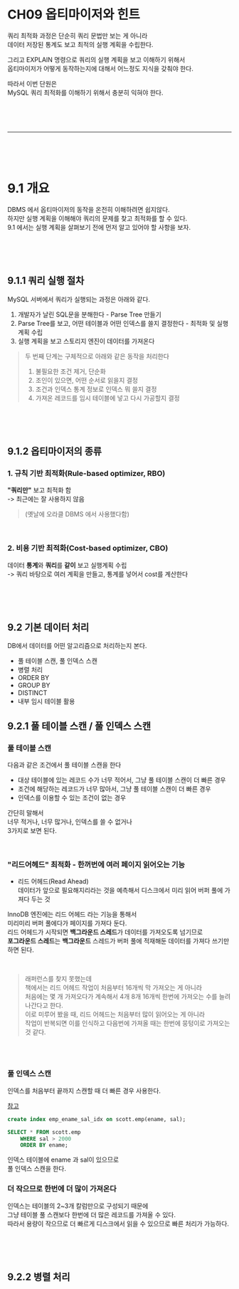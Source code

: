 # CH09 옵티마이저와 힌트  

쿼리 최적화 과정은 단순히 쿼리 문법만 보는 게 아니라  
데이터 저장된 통계도 보고 최적의 실행 계획을 수립한다.  
  
그리고 EXPLAIN 명령으로 쿼리의 실행 계획을 보고 이해하기 위해서  
옵티마이저가 어떻게 동작하는지에 대해서 어느정도 지식을 갖춰야 한다.  
  
따라서 이번 단원은  
MySQL 쿼리 최적화를 이해하기 위해서 충분히 익혀야 한다.    
  
<br><br><br> 
  
---

<br><br><br>  
  
# 9.1 개요  

DBMS 에서 옵티마이저의 동작을 온전히 이해하려면 쉽지않다.    
하지만 실행 계획을 이해해야 쿼리의 문제를 찾고 최적화를 할 수 있다.    
9.1 에서는 실행 계획을 살펴보기 전에 먼저 알고 있어야 할 사항을 보자.  
  
<br><br><br>  

## 9.1.1 쿼리 실행 절차  
  
MySQL 서버에서 쿼리가 실행되는 과정은 아래와 같다.  
  
1. 개발자가 날린 SQL문을 분해한다 - Parse Tree 만들기  
2. Parse Tree를 보고, 어떤 테이블과 어떤 인덱스를 쓸지 결정한다 - 최적화 및 실행 계획 수립
3. 실행 계획을 보고 스토리지 엔진이 데이터를 가져온다

> 두 번째 단계는 구체적으로 아래와 같은 동작을 처리한다  
> 1. 불필요한 조건 제거, 단순화
> 2. 조인이 있으면, 어떤 순서로 읽을지 결정
> 3. 조건과 인덱스 통계 정보로 인덱스 뭐 쓸지 결정
> 4. 가져온 레코드를 임시 테이블에 넣고 다시 가공할지 결정
  
<br><br><br>  
  
## 9.1.2 옵티마이저의 종류   
    
### 1. 규칙 기반 최적화(Rule-based optimizer, RBO)     
**"쿼리만"** 보고 최적화 함     
-> 최근에는 잘 사용하지 않음   
    
> (옛날에 오라클 DBMS 에서 사용했다함)     
     
<br>     
      
### 2. 비용 기반 최적화(Cost-based optimizer, CBO)  
데이터 **통계**와 **쿼리**를 **같이** 보고 실행계획 수립    
-> 쿼리 바탕으로 여러 계획을 만들고, 통계를 넣어서 cost를 계산한다      
  
<br><br><br>  
   
## 9.2 기본 데이터 처리    
    
DB에서 데이터를 어떤 알고리즘으로 처리하는지 본다.    
    
- 풀 테이블 스캔, 풀 인덱스 스캔
- 병렬 처리
- ORDER BY
- GROUP BY
- DISTINCT
- 내부 임시 테이블 활용
  
## 9.2.1 풀 테이블 스캔 / 풀 인덱스 스캔  

### 풀 테이블 스캔  
다음과 같은 조건에서 풀 테이블 스캔을 한다  
  
- 대상 테이블에 있는 레코드 수가 너무 적어서, 그냥 풀 테이블 스캔이 더 빠른 경우
- 조건에 해당하는 레코드가 너무 많아서, 그냥 풀 테이블 스캔이 더 빠른 경우
- 인덱스를 이용할 수 있는 조건이 없는 경우  

간단히 말해서  
너무 적거나, 너무 많거나, 인덱스를 쓸 수 없거나  
3가지로 보면 된다.  
  
<br>  

### "리드어헤드" 최적화 - 한꺼번에 여러 페이지 읽어오는 기능  

- 리드 어헤드(Read Ahead)  
데이터가 앞으로 필요해지리라는 것을 예측해서 디스크에서 미리 읽어 버퍼 풀에 가져다 두는 것   
  
InnoDB 엔진에는 리드 어헤드 라는 기능을 통해서    
미리미리 버퍼 풀에다가 페이지를 가져다 둔다.    
리드 어헤드가 시작되면 **백그라운드 스레드**가 데이터를 가져오도록 넘기므로    
**포그라운드 스레드**는 **백그라운드** 스레드가 버퍼 풀에 적재해둔 데이터를 가져다 쓰기만 하면 된다.    

<br>  
  
> 래퍼런스를 찾지 못했는데   
> 책에서는 리드 어헤드 작업이 처음부터 16개씩 막 가져오는 게 아니라   
> 처음에는 몇 개 가져오다가 계속해서 4개 8개 16개씩 한번에 가져오는 수를 늘려나간다고 한다.   
> 이로 미루어 봤을 때, 리드 어헤드는 처음부터 많이 읽어오는 게 아니라   
> 작업이 반복되면 이를 인식하고 다음번에 가져올 때는 한번에 뭉텅이로 가져오는 것 같다.   
    
<br><br>  

### 풀 인덱스 스캔   
인덱스를 처음부터 끝까지 스캔할 때 더 빠른 경우 사용한다.  

[참고](https://blog.naver.com/gglee0127/221336088285)  
   
```SQL
create index emp_ename_sal_idx on scott.emp(ename, sal);
```

```SQL
SELECT * FROM scott.emp
    WHERE sal > 2000
    ORDER BY ename;
```

인덱스 테이블에 ename 과 sal이 있으므로  
풀 인덱스 스캔을 한다.  

### 더 작으므로 한번에 더 많이 가져온다  
인덱스는 테이블의 2~3개 칼럼만으로 구성되기 때문에    
그냥 테이블 풀 스캔보다 한번에 더 많은 레코드를 가져올 수 있다.  
따라서 용량이 작으므로 더 빠르게 디스크에서 읽을 수 있으므로 빠른 처리가 가능하다.  
  
<br><br><br>    
  
## 9.2.2 병렬 처리  
